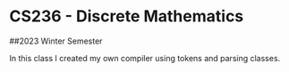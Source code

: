 # CS236 - Discrete Mathematics
##2023 Winter Semester

In this class I created my own compiler using tokens and parsing classes.
